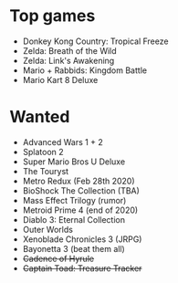 # Top games

- Donkey Kong Country: Tropical Freeze
- Zelda: Breath of the Wild
- Zelda: Link's Awakening
- Mario + Rabbids: Kingdom Battle
- Mario Kart 8 Deluxe

# Wanted

- Advanced Wars 1 + 2
- Splatoon 2
- Super Mario Bros U Deluxe
- The Touryst
- Metro Redux (Feb 28th 2020)
- BioShock The Collection (TBA)
- Mass Effect Trilogy (rumor)
- Metroid Prime 4 (end of 2020)
- Diablo 3: Eternal Collection
- Outer Worlds
- Xenoblade Chronicles 3 (JRPG)
- Bayonetta 3 (beat them all)
- ~~Cadence of Hyrule~~
- ~~Captain Toad: Treasure Tracker~~